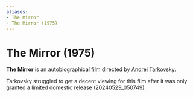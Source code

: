 ```yaml
---
aliases:
- The Mirror
- The Mirror (1975)
---
```


# The Mirror (1975)

**The Mirror** is an autobiographical [film](films.md) directed by [Andrei Tarkovsky](andrei-tarkovsky.md).

Tarkovsky struggled to get a decent viewing for this film after it was only granted a limited domestic release ([20240529_050749](../entries/20240529_050749.md)).
